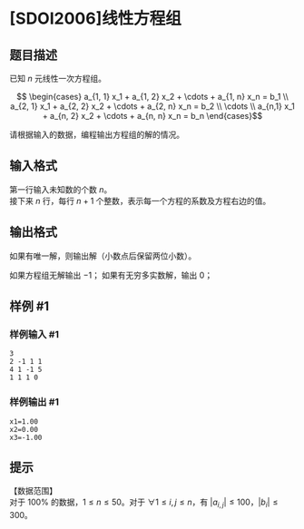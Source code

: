 # [SDOI2006]线性方程组

## 题目描述

已知 $n$ 元线性一次方程组。

$$ \begin{cases} a_{1, 1} x_1 + a_{1, 2} x_2 + \cdots + a_{1, n} x_n = b_1 \\ a_{2, 1} x_1 + a_{2, 2} x_2 + \cdots + a_{2, n} x_n = b_2 \\ \cdots \\ a_{n,1} x_1 + a_{n, 2} x_2 + \cdots + a_{n, n} x_n = b_n \end{cases}$$

请根据输入的数据，编程输出方程组的解的情况。

## 输入格式

第一行输入未知数的个数 $n$。  
接下来 $n$ 行，每行 $n + 1$ 个整数，表示每一个方程的系数及方程右边的值。


## 输出格式

如果有唯一解，则输出解（小数点后保留两位小数）。

如果方程组无解输出 $-1$；
如果有无穷多实数解，输出 $0$；

## 样例 #1

### 样例输入 #1
```
3
2 -1 1 1
4 1 -1 5
1 1 1 0
```

### 样例输出 #1

```
x1=1.00
x2=0.00
x3=-1.00
```

## 提示

【数据范围】  
对于 $100\%$ 的数据，$1 \le n \le 50$。对于 $\forall 1\le i, j \le n$，有 $|a_{i, j}| \le 100$，$|b_i| \le 300$。

